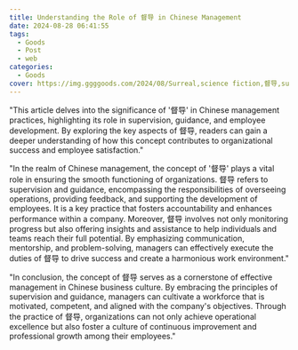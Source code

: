 ```yaml
---
title: Understanding the Role of 督导 in Chinese Management
date: 2024-08-28 06:41:55
tags:
  - Goods
  - Post
  - web
categories:
  - Goods
cover: https://img.ggggoods.com/2024/08/Surreal,science fiction,督导,supervise,technology,tech,diagrams,renderings,colors_20240830_00001_.png
---
```


"This article delves into the significance of '督导' in Chinese management practices, highlighting its role in supervision, guidance, and employee development. By exploring the key aspects of 督导, readers can gain a deeper understanding of how this concept contributes to organizational success and employee satisfaction."

"In the realm of Chinese management, the concept of '督导' plays a vital role in ensuring the smooth functioning of organizations. 督导 refers to supervision and guidance, encompassing the responsibilities of overseeing operations, providing feedback, and supporting the development of employees. It is a key practice that fosters accountability and enhances performance within a company. Moreover, 督导 involves not only monitoring progress but also offering insights and assistance to help individuals and teams reach their full potential. By emphasizing communication, mentorship, and problem-solving, managers can effectively execute the duties of 督导 to drive success and create a harmonious work environment."

"In conclusion, the concept of 督导 serves as a cornerstone of effective management in Chinese business culture. By embracing the principles of supervision and guidance, managers can cultivate a workforce that is motivated, competent, and aligned with the company's objectives. Through the practice of 督导, organizations can not only achieve operational excellence but also foster a culture of continuous improvement and professional growth among their employees."
